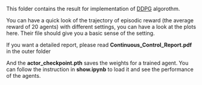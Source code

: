 This folder contains the result for implementation of [DDPG](https://arxiv.org/abs/1509.02971) algorothm.

You can have a quick look of the trajectory of episodic reward (the average reward of 20 agents) with different settings, you can have a look at the plots here. Their file should give you a basic sense of the setting.

If you want a detailed report, please read **Continuous_Control_Report.pdf** in the outer folder

And the **actor_checkpoint.pth** saves the weights for a trained agent. You can follow the instruction in **show.ipynb** to load it and see the performance of the agents.
